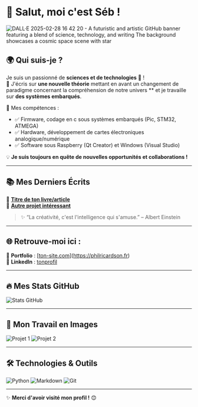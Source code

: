 # 👋 Salut, moi c'est Séb !

![DALL·E 2025-02-28 16 42 20 - A futuristic and artistic GitHub banner featuring a blend of science, technology, and writing  The background showcases a cosmic space scene with star](https://github.com/user-attachments/assets/a65801a5-2e56-413e-a32d-16f0813feddc)

## 🌍 Qui suis-je ?
Je suis un passionné de **sciences et de technologies** 🎯 !  
📌 J'écris sur **une nouvelle théorie** mettant en avant un changement de paradigme concernant la compréhension de notre univers ** et je travaille sur **des systèmes embarqués**.

🚀 Mes compétences :
- ✅ Firmware, codage en c sous systèmes embarqués (Pic, STM32, ATMEGA)
- ✅ Hardware, développement de cartes électroniques analogique/numérique
- ✅ Software sous Raspberry (Qt Creator) et Windows (Visual Studio)

💡 **Je suis toujours en quête de nouvelles opportunités et collaborations !**

---

## 📚 Mes Derniers Écrits
📖 **[Titre de ton livre/article](#)**  
📖 **[Autre projet intéressant](#)**  

> ✨ “La créativité, c'est l'intelligence qui s'amuse.” – Albert Einstein

---

## 🌐 Retrouve-moi ici :
📌 **Portfolio** : [[ton-site.com](https://philricardson.fr)](https://philricardson.fr)  
📌 **LinkedIn** : [tonprofil](https://linkedin.com/in/tonprofil)  

---

## 🔥 Mes Stats GitHub
![Stats GitHub](https://github-readme-stats.vercel.app/api?username=ton-pseudo&show_icons=true&theme=radical)

---

## 🎨 Mon Travail en Images
![Projet 1](https://source.unsplash.com/600x300/?coding)
![Projet 2](https://source.unsplash.com/600x300/?books,writing)

---

## 🛠️ Technologies & Outils
![Python](https://img.shields.io/badge/-Python-3776AB?style=flat&logo=python&logoColor=white)
![Markdown](https://img.shields.io/badge/-Markdown-000000?style=flat&logo=markdown&logoColor=white)
![Git](https://img.shields.io/badge/-Git-F05032?style=flat&logo=git&logoColor=white)

---

✨ **Merci d'avoir visité mon profil !** 😊

